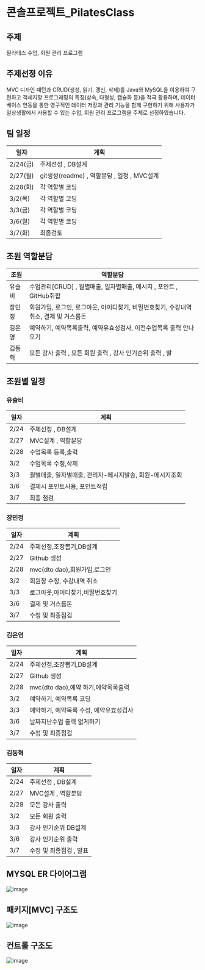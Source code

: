 # 콘솔프로젝트_PilatesClass

## 주제

필라테스 수업, 회원 관리 프로그램


## 주제선정 이유

MVC 디자인 패턴과 CRUD(생성, 읽기, 갱신, 삭제)를 Java와 MySQL을 이용하여 구현하고
객체지향 프로그래밍의 특징(상속, 다형성, 캡슐화 등)을 적극 활용하며,
데이터베이스 연동을 통한 영구적인 데이터 저장과 관리 기능을 함께 구현하기 위해
사용자가 일상생활에서 사용할 수 있는 수업, 회원 관리 프로그램을 주제로 선정하였습니다.


## 팀 일정
| 일자 | 계획 |
|---|---|
| 2/24(금) | 주제선정 , DB설계|
| 2/27(월) | git생성(readme) , 역할분담 , 일정 , MVC설계 |
| 2/28(화) | 각 역할별 코딩 |
| 3/2(목) | 각 역할별 코딩 |
| 3/3(금) | 각 역할별 코딩 |
| 3/6(월) | 각 역할별 코딩 |
| 3/7(화) | 최종검토 |

## 조원 역할분담
| 조원 | 역할분담 |
|---|---|
| 유슬비 | 수업관리[CRUD] , 월별매출, 일자별매출, 메시지 , 포인트 , GitHub취합 |
| 장민정 | 회원가입, 로그인, 로그아웃, 아이디찾기, 비밀번호찾기, 수강내역취소, 결제 및 거스름돈 |
| 김은영 | 예약하기, 예약목록출력, 예약유효성검사, 이전수업목록 출력 안나오기 |
| 김동혁 | 모든 강사 출력 , 모든 회원 출력 , 강사 인기순위 출력 , 발 |

## 조원별 일정
### 유슬비
| 일자 | 계획 |
|---|---|
| 2/24 | 주제선정 , DB설계 |
| 2/27 | MVC설계 , 역할분담 |
| 2/28 | 수업목록 등록,출력 |
| 3/2 | 수업목록 수정,삭제 |
| 3/3 | 월별매출, 일자별매출, 관리자-메시지발송, 회원-메시지조회  |
| 3/6 | 결제시 포인트사용, 포인트적립  |
| 3/7 | 최종 점검 |

### 장민정
| 일자 | 계획 |
|---|---|
| 2/24 | 주제선정,조장뽑기,DB설계 |
| 2/27 | Github 생성 |
| 2/28 | mvc(dto dao),회원가입,로그인 |
| 3/2 | 회원창 수정, 수강내역 취소 |
| 3/3 | 로그아웃,아이디찾기,비밀번호찾기 |
| 3/6 | 결제 및 거스름돈 |
| 3/7 | 수정 및 최종점검 |

### 김은영
| 일자 | 계획 |
|---|---|
| 2/24 | 주제선정,조장뽑기,DB설계 |
| 2/27 | Github 생성 |
| 2/28 | mvc(dto dao),예약 하기,예약목록출력 |
| 3/2 | 예약하기, 예약목록 코딩 |
| 3/3 | 예약하기, 예약목록 수정, 예약유효성검사 |
| 3/6 | 날짜지난수업 출력 없게하기 |
| 3/7 | 수정 및 최종점검 |

### 김동혁

| 일자 | 계획 |
|---|---|
| 2/24 | 주제선정 , DB설계 |
| 2/27 | MVC설계 , 역할분담 |
| 2/28 | 모든 강사 출력 |
| 3/2 | 모든 회원 출력 |
| 3/3 | 강사 인기순위 DB설계 |
| 3/6 | 강사 인기순위 출력 |
| 3/7 | 수정 및 최종점검 , 발표 |

## MYSQL ER 다이어그램
![image](https://user-images.githubusercontent.com/121651792/223459327-ab5ec036-70ce-4caa-a873-ab09e792d1f4.png)


## 패키지[MVC] 구조도
![image](https://user-images.githubusercontent.com/121651792/223458062-bba18e73-3975-4551-98fc-72a566a8b605.png)


## 컨트롤 구조도
![image](https://user-images.githubusercontent.com/121651792/223458848-f51b2b78-5d70-4176-8ba4-e3596c5f475b.jpg)


